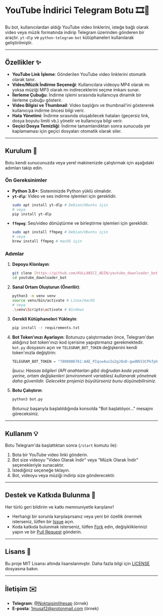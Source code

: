 # YouTube İndirici Telegram Botu 🎞️🎵

Bu bot, kullanıcılardan aldığı YouTube video linklerini, isteğe bağlı olarak video veya müzik formatında indirip Telegram üzerinden gönderen bir araçtır. `yt-dlp` ve `python-telegram-bot` kütüphaneleri kullanılarak geliştirilmiştir.

---

## Özellikler ✨

* **YouTube Link İşleme**: Gönderilen YouTube video linklerini otomatik olarak tanır.
* **Video/Müzik İndirme Seçeneği**: Kullanıcılara videoyu MP4 olarak mı yoksa müziği MP3 olarak mı indireceklerini seçme imkanı sunar.
* **İlerleme Çubuğu**: İndirme işlemi sırasında kullanıcıya dinamik bir ilerleme çubuğu gösterir.
* **Video Bilgisi ve Thumbnail**: Video başlığını ve thumbnail'ini göstererek kullanıcıya indirme öncesi bilgi verir.
* **Hata Yönetimi**: İndirme sırasında oluşabilecek hataları (geçersiz link, dosya boyutu limiti vb.) yönetir ve kullanıcıya bilgi verir.
* **Geçici Dosya Temizliği**: İndirme tamamlandıktan sonra sunucuda yer kaplamaması için geçici dosyaları otomatik olarak siler.

---

## Kurulum 🚀

Botu kendi sunucunuzda veya yerel makinenizde çalıştırmak için aşağıdaki adımları takip edin.

### Ön Gereksinimler

* **Python 3.8+**: Sisteminizde Python yüklü olmalıdır.
* **`yt-dlp`**: Video ve ses indirme işlemleri için gereklidir.
    ```bash
    sudo apt install yt-dlp # Debian/Ubuntu için
    # veya
    pip install yt-dlp
    ```
* **`ffmpeg`**: Ses/video dönüştürme ve birleştirme işlemleri için gereklidir.
    ```bash
    sudo apt install ffmpeg # Debian/Ubuntu için
    # veya
    brew install ffmpeg # macOS için
    ```

### Adımlar

1.  **Depoyu Klonlayın**:
    ```bash
    git clone [https://github.com/KULLANICI_ADIN/youtube_downloader_bot.git](https://github.com/KULLANICI_ADIN/youtube_downloader_bot.git)
    cd youtube_downloader_bot
    ```

2.  **Sanal Ortam Oluşturun (Önerilir)**:
    ```bash
    python3 -m venv venv
    source venv/bin/activate # Linux/macOS
    # veya
    .\venv\Scripts\activate # Windows
    ```

3.  **Gerekli Kütüphaneleri Yükleyin**:
    ```bash
    pip install -r requirements.txt
    ```

4.  **Bot Token'ınızı Ayarlayın**:
    Botunuzu çalıştırmadan önce, Telegram'dan aldığınız bot token'ınızı kod içerisine yapıştırmanız gerekmektedir. `bot.py` dosyasını açın ve `TELEGRAM_BOT_TOKEN` değişkenini kendi token'ınızla değiştirin:
    ```python
    TELEGRAM_BOT_TOKEN = "7809806761:AAE_PIqcw4usIo2gJ8xD-gwdN5S3CPkfph8" # Kendi token'ınızla değiştirin!
    ```
    *İpucu: Hassas bilgileri (API anahtarları gibi) doğrudan koda yazmak yerine, ortam değişkenleri (environment variables) kullanarak yönetmek daha güvenlidir. Gelecekte projenizi büyütürseniz bunu düşünebilirsiniz.*

5.  **Botu Çalıştırın**:
    ```bash
    python3 bot.py
    ```
    Botunuz başarıyla başlatıldığında konsolda "Bot başlatılıyor..." mesajını göreceksiniz.

---

## Kullanım 💡

Botu Telegram'da başlattıktan sonra (`/start` komutu ile):

1.  Bota bir YouTube video linki gönderin.
2.  Bot size videoyu "Video Olarak İndir" veya "Müzik Olarak İndir" seçenekleriyle sunacaktır.
3.  İstediğiniz seçeneğe tıklayın.
4.  Bot, videoyu veya müziği indirip size gönderecektir.

---

## Destek ve Katkıda Bulunma 🤝

Her türlü geri bildirim ve katkı memnuniyetle karşılanır!

* Herhangi bir sorunla karşılaşırsanız veya yeni bir özellik önermek isterseniz, lütfen bir [Issue](https://github.com/KULLANICI_ADIN/youtube_downloader_bot/issues) açın.
* Koda katkıda bulunmak isterseniz, lütfen [Fork](https://docs.github.com/en/get-started/quickstart/fork-a-repo) edin, değişikliklerinizi yapın ve bir [Pull Request](https://docs.github.com/en/pull-requests/collaborating-with-pull-requests/proposing-changes-with-pull-requests/creating-a-pull-request) gönderin.

---

## Lisans 📄

Bu proje MIT Lisansı altında lisanslanmıştır. Daha fazla bilgi için [LICENSE](LICENSE) dosyasına bakın.

---

## İletişim ✉️

* **Telegram**: [@Noktaisimlihesap](https://t.me/TelegramKullanıcıAdın) (örnek)
* **E-posta**: [1musa12@protonmail.com](mailto:eposta@example.com) (örnek)
